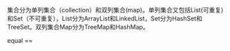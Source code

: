 集合分为单列集合（collection）和双列集合(map)。单列集合又包括List(可重复)和Set（不可重复），List分为ArrayList和LinkedList，Set分为HashSet和TreeSet。双列集合Map分为TreeMap和HashMap。


equal ==



